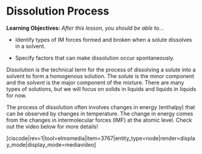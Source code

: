 <div style="float:right;margin:auto"><ebook-button title="Dissolution Process" link="https://genchem.science.psu.edu/14-1-dissolution-process"></ebook-button></div>


# Dissolution Process

**Learning Objectives:** _After this lesson, you should be able to…_

* Identify types of IM forces formed and broken when a solute dissolves in a solvent.  

* Specify factors that can make dissolution occur spontaneously.


Dissolution is the technical term for the process of dissolving a solute into a solvent to form a homogenous solution. The _solute_ is the minor component and the _solvent_ is the major component of the mixture. There are many types of solutions, but we will focus on solids in liquids and liquids in liquids for now.

The process of dissolution often involves changes in energy (enthalpy) that can be observed by changes in temperature. The change in energy comes from the changes in intermolecular forces (IMF) at the atomic level. Check out the video below for more details!


[ciscode|rev=1|tool=elmsmedia|item=3767|entity_type=node|render=display_mode|display_mode=mediavideo]


 